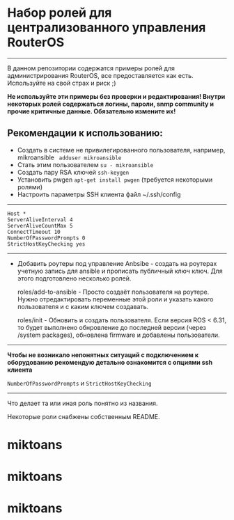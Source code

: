 # Набор ролей для централизованного управления RouterOS #

----------
В данном репозитории содержатся примеры ролей для администрирования RouterOS, все предоставляется как есть. Используйте на свой страх и риск ;)

**Не используйте эти примеры без проверки и редактирования!
Внутри некоторых ролей содержаться логины, пароли, snmp community и прочие критичные данные. Обязательно измените их!**


**Рекомендации к использованию:**
----------

- Создать в системе не привилегированного пользователя, например, mikroansible ` adduser mikroansible`
- Стать этим пользователем `su - mikroansible`
- Создать пару RSA ключей `ssh-keygen`
- Установить pwgen `apt-get install pwgen` (требуется некоторыми ролями)
- Настроить параметры SSH клиента файл ~/.ssh/config


----------    
    Host * 
    ServerAliveInterval 4
    ServerAliveCountMax 5
    ConnectTimeout 10
    NumberOfPasswordPrompts 0
    StrictHostKeyChecking yes

----------

- Добавить роутеры под управление Anbsibe - создать на роутерах учетную запись для ansible и прописать публичный ключ ключ. Для этого подготовлено несколько ролей.

	roles/add-to-ansible - Просто создаёт пользователя на роутере. Нужно отредактировать переменные этой роли и указать какого пользователя и с каким ключем создавать.
	
	roles/init - Обновить и создать пользователя. Если версия ROS < 6.31, то будет выполнено обнровление до последней версии (через /system packages), обновлена firmware и добавлены пользователи.


----------
**Чтобы не возникало непонятных ситуаций с подключением к оборудованию рекомендую детально ознакомится с опциями ssh клиента**

`NumberOfPasswordPrompts` и `StrictHostKeyChecking`

----------

Что делает та или иная роль понятно из названия.

Некоторые роли снабжены собственным README.

# miktoans
# miktoans
# miktoans
